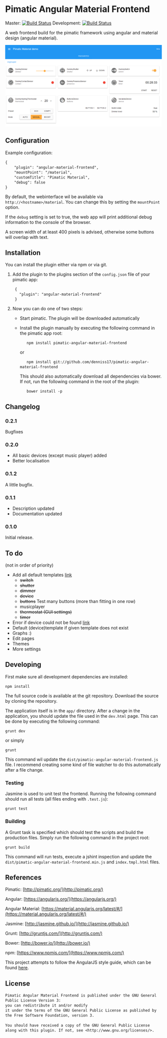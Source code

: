 # Pimatic Angular Material Frontend

Master:
[![Build Status](https://travis-ci.org/denniss17/pimatic-angular-material-frontend.svg?branch=master)](https://travis-ci.org/denniss17/pimatic-angular-material-frontend)
Development:
[![Build Status](https://travis-ci.org/denniss17/pimatic-angular-material-frontend.svg?branch=develop)](https://travis-ci.org/denniss17/pimatic-angular-material-frontend)

A web frontend build for the pimatic framework using angular and material design (angular material).

![](screenshot.png)

## Configuration
Example configuration:
	
	{
      	"plugin": "angular-material-frontend",
		"mountPoint": "/material",
		"customTitle": "Pimatic Material",
		"debug": false
    }

By default, the webinterface wil be available via `http://<hostname>/material`. You can change this by setting the `mountPoint` option.

If the `debug` setting is set to true, the web app will print additional debug information to the console of the browser.

A screen width of at least 400 pixels is advised, otherwise some buttons will overlap with text.

## Installation
You can install the plugin either via npm or via git.

1. Add the plugin to the plugins section of the `config.json` file of your pimatic app:

	    {
	      "plugin": "angular-material-frontend"
	    }

2. Now you can do one of two steps:
   - Start pimatic. The plugin will be downloaded automatically
   - Install the plugin manually by executing the following command in the pimatic app root:

    		npm install pimatic-angular-material-frontend

		or

			npm install git://github.com/denniss17/pimatic-angular-material-frontend

		This should also automatically download all dependencies via bower. If not, run the following command in the root of the plugin:

    		bower install -p

## Changelog

### 0.2.1
Bugfixes

### 0.2.0
- All basic devices (except music player) added
- Better localisation

### 0.1.2
A little bugfix.

### 0.1.1
- Description updated
- Documentation updated

### 0.1.0
Initial release.

## To do
(not in order of priority)

- Add all default templates [link](https://github.com/pimatic/pimatic-mobile-frontend/blob/master/app/views/pages/index.jade)
	- ~~switch~~
	- ~~shutter~~
	- ~~dimmer~~
	- ~~device~~
	- ~~buttons~~ Test many buttons (more than fitting in one row)
    - musicplayer
	- ~~thermostat (GUI settings)~~
	- ~~timer~~
- Error if device could not be found [link](https://github.com/pimatic/pimatic-mobile-frontend/blob/master/app/pages/index-items.coffee#L58)
- Default (device)template if given template does not exist
- Graphs :)
- Edit pages
- Themes
- More settings

## Developing
First make sure all development dependencies are installed:

	npm install

The full source code is available at the git repository. Download the source by cloning the repository.

The application itself is in the `app/` directory. After a change in the application, you should update the file used in the `dev.html` page. This can be done by executing the following command:

	grunt dev

or simply

	grunt

This command wil update the `dist/pimatic-angular-material-frontend.js` file. I recommend creating some kind of file watcher to do this automatically after a file change.

### Testing
Jasmine is used to unit test the frontend. Running the following command should run all tests (all files ending with `.test.js`):

    grunt test

### Building
A Grunt task is specified which should test the scripts and build the production files. Simply run the following command in the project root:

    grunt build

This command will run tests, execute a jshint inspection and update the `dist/pimatic-angular-material-frontend.min.js` and `index.tmpl.html` files.

## References
Pimatic: [http://pimatic.org/](http://pimatic.org/)

Angular: [https://angularjs.org/](https://angularjs.org/)

Angular Material: [https://material.angularjs.org/latest/#/](https://material.angularjs.org/latest/#/)

Jasmine: [http://jasmine.github.io/](http://jasmine.github.io/)

Grunt: [http://gruntjs.com/](http://gruntjs.com/)

Bower: [http://bower.io/](http://bower.io/)

npm: [https://www.npmjs.com/](https://www.npmjs.com/)

This project attempts to follow the AngularJS style guide, which can be found [here](https://github.com/mgechev/angularjs-style-guide).

## License

	Pimatic Angular Material Frontend is published under the GNU General Public License Version 3:
	you can redistribute it and/or modify
	it under the terms of the GNU General Public License as published by
	the Free Software Foundation, version 3.
	
	You should have received a copy of the GNU General Public License
	along with this plugin. If not, see <http://www.gnu.org/licenses/>.
